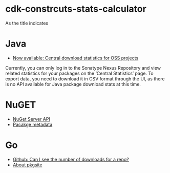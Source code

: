 # cdk-constrcuts-stats-calculator
As the title indicates


# Java
* [Now available: Central download statistics for OSS projects](https://www.sonatype.com/blog/2010/12/now-available-central-download-statistics-for-oss-projects)

Currently, you can only log in to the Sonatype Nexus Repository and view related statistics for your packages on the ‘Central Statistics’ page. To export data, you need to download it in CSV format through the UI, as there is no API available for Java package download stats at this time.

# NuGET
* [NuGet Server API](https://learn.microsoft.com/en-us/nuget/api/overview)
* [Pacakge metadata](https://learn.microsoft.com/en-us/nuget/api/registration-base-url-resource)


# Go
* [Github: Can I see the number of downloads for a repo?](https://stackoverflow.com/questions/4338358/github-can-i-see-the-number-of-downloads-for-a-repo)
* [About pkgsite](https://pkg.go.dev/about#best-practices)